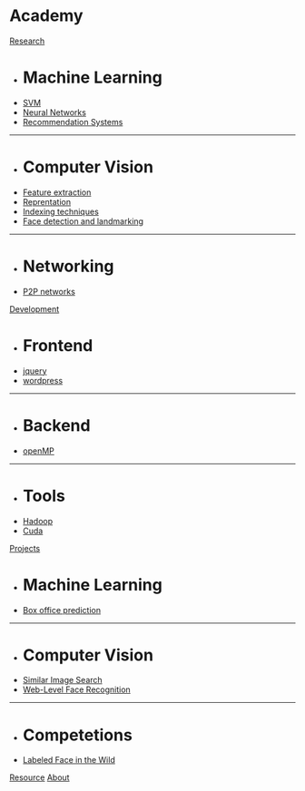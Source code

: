# Academy

[Research]()

  * # Machine Learning
  * [SVM](ml/svm.md)
  * [Neural Networks](ml/nnet.md)
  * [Recommendation Systems](ml/recsys.md)
  - - - -
  * # Computer Vision
  * [Feature extraction](cv/features.md)
  * [Reprentation](cv/representation.md)
  * [Indexing techniques](cv/indexes.md)
  * [Face detection and landmarking](cv/face.md)
  - - - -
  * # Networking
  * [P2P networks](networking/p2p.md)

[Development]()

  * # Frontend
  * [jquery](dev/jquery.md)
  * [wordpress](dev/wordpress.md)
  - - - -
  * # Backend
  * [openMP](dev/openMP.md)
  - - - -
  * # Tools
  * [Hadoop](dev/hadoop.md)
  * [Cuda](dev/cuda.md)

[Projects]()

  * # Machine Learning
  * [Box office prediction](project/boxoffice.md)
  - - - -
  * # Computer Vision
  * [Similar Image Search](project/sise.md)
  * [Web-Level Face Recognition](project/welfare.md)
  - - - -
  * # Competetions
  * [Labeled Face in the Wild](project/lfw.md)

[Resource](resource.md)
[About](about.md)
